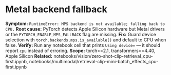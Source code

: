 # Metal backend fallback
**Symptom:** `RuntimeError: MPS backend is not available; falling back to CPU.`
**Root cause:** PyTorch detects Apple Silicon hardware but Metal drivers or the `PYTORCH_ENABLE_MPS_FALLBACK` flag are missing.
**Fix:** Guard device selection with `torch.backends.mps.is_available()` and default to CPU when false.
**Verify:** Run any notebook cell that prints `Using device=` — it should report `cpu` instead of erroring.
**Scope:** torch>=2.1, transformers>=4.40, Apple Silicon
**Related:** notebooks/vision/zero-shot-clip-retrieval_cpu-first.ipynb, notebooks/multimodal/retrieval-clip-mini-batch_effects_cpu-first.ipynb
